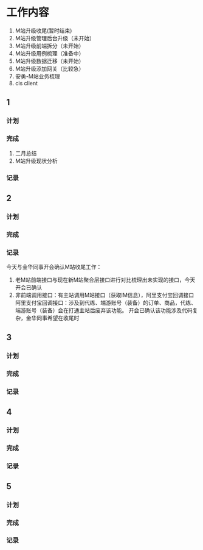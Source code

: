 # 工作内容

1. M站升级收尾(暂时结束)
2. M站升级管理后台升级（未开始）
2. M站升级前端拆分（未开始）
3. M站升级用例梳理（准备中）
4. M站升级数据迁移（未开始）
5. M站升级添加网关（比较急）
6. 安勇-M站业务梳理
6. cis client


## 1

### 计划

### 完成
1. 二月总结
2. M站升级现状分析

### 记录

## 2

### 计划

### 完成

### 记录
今天与金华同事开会确认M站收尾工作：
1. 老M站前端接口与现在新M站聚合层接口进行对比梳理出未实现的接口，今天开会已确认
2. 非前端调用接口：有主站调用M站接口（获取IM信息），阿里支付宝回调接口
阿里支付宝回调接口：涉及到代练、端游账号（装备）的订单、商品，代练、端游账号（装备）会在打通主站后废弃该功能。
开会已确认该功能涉及代码复杂，金华同事希望在收尾时


## 3

### 计划

### 完成

### 记录

## 4

### 计划

### 完成

### 记录

## 5

### 计划

### 完成

### 记录
